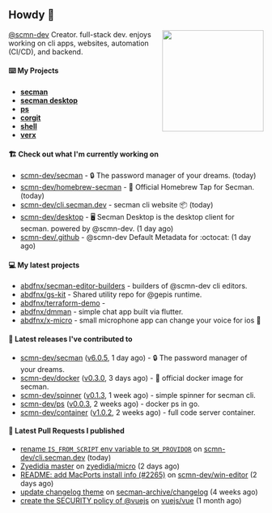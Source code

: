 ## Howdy 👋

<img align="right" src="https://github.com/abdfnx.png" width="200">

[@scmn-dev](https://github.com/scmn-dev) Creator. full-stack dev. enjoys working on cli apps, websites, automation (CI/CD), and backend.

#### ⌨️ My Projects

- [**secman**](https://github.com/scmn-dev/secman)
- [**secman desktop**](https://github.com/scmn-dev/desktop)
- [**ps**](https://github.com/scmn-dev/ps)
- [**corgit**](https://github.com/abdfnx/corgit)
- [**shell**](https://github.com/abdfnx/shell)
- [**verx**](https://github.com/abdfnx/verx)

#### 🏗️ Check out what I'm currently working on


- [scmn-dev/secman](https://github.com/scmn-dev/secman) - 🔒 The password manager of your dreams. (today)
- [scmn-dev/homebrew-secman](https://github.com/scmn-dev/homebrew-secman) - 🧬 Official Homebrew Tap for Secman. (today)
- [scmn-dev/cli.secman.dev](https://github.com/scmn-dev/cli.secman.dev) - secman cli website 📦 (today)
- [scmn-dev/desktop](https://github.com/scmn-dev/desktop) - 🖥️ Secman Desktop is the desktop client for secman. powered by @scmn-dev. (1 day ago)
- [scmn-dev/.github](https://github.com/scmn-dev/.github) - @scmn-dev Default Metadata for :octocat: (1 day ago)

#### 💻 My latest projects

- [abdfnx/secman-editor-builders](https://github.com/abdfnx/secman-editor-builders) - builders of @scmn-dev cli editors.
- [abdfnx/gs-kit](https://github.com/abdfnx/gs-kit) - Shared utility repo for @gepis runtime.
- [abdfnx/terraform-demo](https://github.com/abdfnx/terraform-demo) - 
- [abdfnx/dmman](https://github.com/abdfnx/dmman) - simple chat app built via flutter.
- [abdfnx/x-micro](https://github.com/abdfnx/x-micro) - small microphone app can change your voice for ios 📱

#### 🔭 Latest releases I've contributed to

- [scmn-dev/secman](https://github.com/scmn-dev/secman) ([v6.0.5](https://github.com/scmn-dev/secman/releases/tag/v6.0.5), 1 day ago) - 🔒 The password manager of your dreams.
- [scmn-dev/docker](https://github.com/scmn-dev/docker) ([v0.3.0](https://github.com/scmn-dev/docker/releases/tag/v0.3.0), 3 days ago) - 🐳 official docker image for secman.
- [scmn-dev/spinner](https://github.com/scmn-dev/spinner) ([v0.1.3](https://github.com/scmn-dev/spinner/releases/tag/v0.1.3), 1 week ago) - simple spinner for secman cli.
- [scmn-dev/ps](https://github.com/scmn-dev/ps) ([v0.0.3](https://github.com/scmn-dev/ps/releases/tag/v0.0.3), 2 weeks ago) - docker ps in go.
- [scmn-dev/container](https://github.com/scmn-dev/container) ([v1.0.2](https://github.com/scmn-dev/container/releases/tag/v1.0.2), 2 weeks ago) - full code server container.

#### 🔨 Latest Pull Requests I published

- [rename `IS_FROM_SCRIPT` env variable to `SM_PROVIDOR`](https://github.com/scmn-dev/cli.secman.dev/pull/12) on [scmn-dev/cli.secman.dev](https://github.com/scmn-dev/cli.secman.dev) (today)
- [Zyedidia master](https://github.com/zyedidia/micro/pull/2267) on [zyedidia/micro](https://github.com/zyedidia/micro) (2 days ago)
- [README: add MacPorts install info (#2265)](https://github.com/scmn-dev/win-editor/pull/1) on [scmn-dev/win-editor](https://github.com/scmn-dev/win-editor) (2 days ago)
- [update changelog theme](https://github.com/secman-archive/changelog/pull/11) on [secman-archive/changelog](https://github.com/secman-archive/changelog) (4 weeks ago)
- [create the SECURITY policy of @vuejs](https://github.com/vuejs/vue/pull/12317) on [vuejs/vue](https://github.com/vuejs/vue) (1 month ago)
